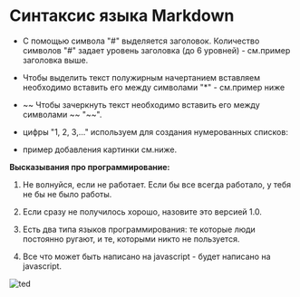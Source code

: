 # Синтаксис языка Markdown

* С помощью символа "#" выделяется заголовок. Количество символов "#" задает уровень заголовка (до 6 уровней) - см.пример заголовка выше.

* Чтобы выделить текст полужирным начертанием вставляем необходимо вставить его между символами "*" - см.пример ниже

* ~~ Чтобы зачеркнуть текст необходимо вставить его между символами ~~ "~~".

* цифры "1, 2, 3,..." используем для создания нумерованных списков:

* пример добавления картинки см.ниже.

**Высказывания про программирование:**

1. Не волнуйся, если не работает. Если бы все всегда работало, у тебя не бы не было работы. 

2. Если сразу не получилось хорошо, назовите это версией 1.0.

3. Есть два типа языков программирования: те которые люди постоянно ругают, и те, которыми никто не пользуется.

4. Все что может быть написано на javascript - будет написано на javascript.

![ted](/ted.jpg)